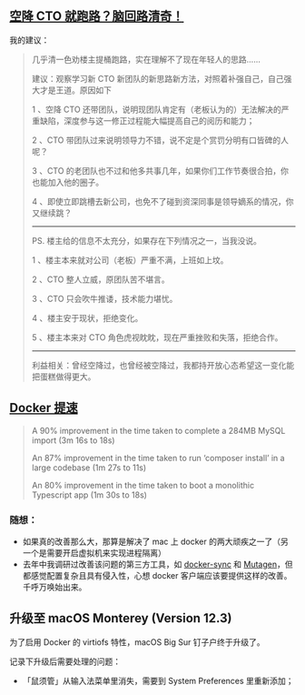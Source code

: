 ## [空降 CTO 就跑路？脑回路清奇！](https://www.v2ex.com/t/841224)

我的建议：
> 几乎清一色劝楼主提桶跑路，实在理解不了现在年轻人的思路……
> 
> 建议：观察学习新 CTO 新团队的新思路新方法，对照着补强自己，自己强大才是王道。原因如下
> 
> 1 、空降 CTO 还带团队，说明现团队肯定有（老板认为的）无法解决的严重缺陷，深度参与这一修正过程能大幅提高自己的阅历和能力；
> 
> 2 、CTO 带团队过来说明领导力不错，说不定是个赏罚分明有口皆碑的人呢？
> 
> 3 、CTO 的老团队也不过和他多共事几年，如果你们工作节奏很合拍，你也能加入他的圈子。
> 
> 4 、即使立即跳槽去新公司，也免不了碰到资深同事是领导嫡系的情况，你又继续跳？
> 
> ---
>
> PS. 楼主给的信息不太充分，如果存在下列情况之一，当我没说。
> 
> 1 、楼主本来就对公司（老板）严重不满，上班如上坟。
> 
> 2 、CTO 整人立威，原团队苦不堪言。
> 
> 3 、CTO 只会吹牛推诿，技术能力堪忧。
> 
> 4 、楼主安于现状，拒绝变化。
> 
> 5 、楼主本来对 CTO 角色虎视眈眈，现在严重挫败和失落，拒绝合作。
> 
> ---
>
> 利益相关：曾经空降过，也曾经被空降过，我都持开放心态希望这一变化能把蛋糕做得更大。

## [Docker 提速](https://www.docker.com/blog/speed-boost-achievement-unlocked-on-docker-desktop-4-6-for-mac/)

> A 90% improvement in the time taken to complete a 284MB MySQL import (3m 16s to 18s)
> 
> An 87% improvement in the time taken to run ‘composer install’ in a large codebase (1m 27s to 11s)
>
> An 80% improvement in the time taken to boot a monolithic Typescript app (1m 30s to 18s)

### 随想：
* 如果真的改善那么大，那算是解决了 mac 上 docker 的两大顽疾之一了（另一个是需要开启虚拟机来实现进程隔离）
* 去年中我调研过改善该问题的第三方工具，如 [docker-sync](http://docker-sync.io/) 和 [Mutagen](https://medium.com/swlh/trying-to-improve-docker-performance-on-macos-using-mutagen-699716e44825)，但都感觉配置复杂且具有侵入性，心想 docker 客户端应该要提供这样的改善。千呼万唤始出来。

## 升级至 macOS Monterey (Version 12.3)

为了启用 Docker 的 virtiofs 特性，macOS Big Sur 钉子户终于升级了。

记录下升级后需要处理的问题：
* 「鼠须管」从输入法菜单里消失，需要到 System Preferences 里重新添加；
